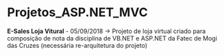 # Projetos_ASP.NET_MVC

<strong>E-Sales Loja Vitural</strong> - 05/09/2018 -> Projeto de loja virtual criado para composição de nota da disciplina de VB.NET e ASP.NET da Fatec de Mogi das Cruzes (necessária re-arquitetura do projeto)
